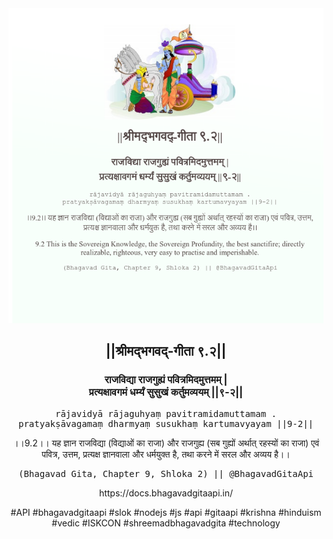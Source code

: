 <img src="../../asset/BG_9_2.png"/>
<center><h2>||श्रीमद्‍भगवद्‍-गीता ९.२||</h2>
<h3>राजविद्या राजगुह्यं पवित्रमिदमुत्तमम् |<br/>प्रत्यक्षावगमं धर्म्यं सुसुखं कर्तुमव्ययम् ||९-२||</h3>
<pre>rājavidyā rājaguhyaṃ pavitramidamuttamam .<br/>pratyakṣāvagamaṃ dharmyaṃ susukhaṃ kartumavyayam ||9-2||</pre>
<p>।।9.2।। यह ज्ञान राजविद्या (विद्याओं का राजा) और राजगुह्य (सब गुह्यों अर्थात् रहस्यों का राजा) एवं पवित्र, उत्तम, प्रत्यक्ष ज्ञानवाला और धर्मयुक्त है, तथा करने में सरल और अव्यय है।।</p>
<pre>(Bhagavad Gita, Chapter 9, Shloka 2) || @BhagavadGitaApi</pre><p>https://docs.bhagavadgitaapi.in/</p><p>#API #bhagavadgitaapi #slok #nodejs #js #api #gitaapi #krishna #hinduism #vedic #ISKCON #shreemadbhagavadgita #technology</p></center>